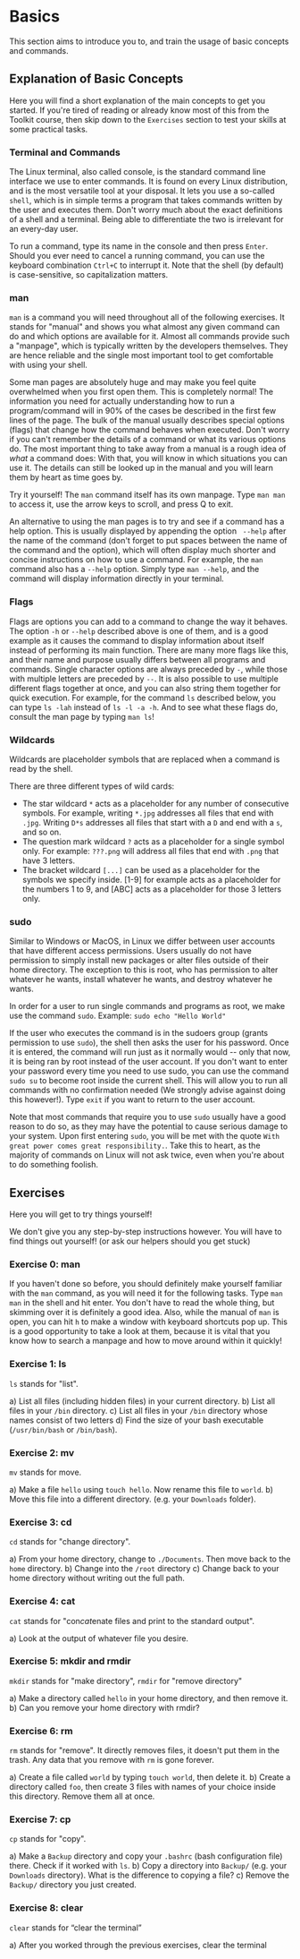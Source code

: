 # Basics

This section aims to introduce you to, and train the usage of basic concepts and commands.

## Explanation of Basic Concepts

Here you will find a short explanation of the main concepts to get you started.
If you're tired of reading or already know most of this from the Toolkit course, then skip down to the `Exercises` section to test your skills at some practical tasks.

### Terminal and Commands

The Linux terminal, also called console, is the standard command line interface we use to enter commands. It is found on every Linux distribution, and is the most versatile tool at your disposal. It lets you use a so-called `shell`, which is in simple terms a program that takes commands written by the user and executes them. Don't worry much about the exact definitions of a shell and a terminal. Being able to differentiate the two is irrelevant for an every-day user.

To run a command, type its name in the console and then press `Enter`. Should you ever need to cancel a running command, you can use the keyboard combination `Ctrl+C` to interrupt it. Note that the shell (by default) is case-sensitive, so capitalization matters.

### man

`man` is a command you will need throughout all of the following exercises. 
It stands for "manual" and shows you what almost any given command can do and which options are available for it. 
Almost all commands provide such a "manpage", which is typically written by the developers themselves. They are hence reliable and the single most important tool to get comfortable with using your shell.

Some man pages are absolutely huge and may make you feel quite overwhelmed when you first open them. This is completely normal!
 The information you need for actually understanding how to run a program/command will in 90% of the cases be described in the first few lines of the page. 
The bulk of the manual usually describes special options (flags) that change how the command behaves when executed. 
Don't worry if you can't remember the details of a command or what its various options do. 
The most important thing to take away from a manual is a rough idea of *what* a command does: With that, you will know in which situations you can use it. The details can still be looked up in the manual and you will learn them by heart as time goes by.

Try it yourself! The `man` command itself has its own manpage. Type `man man` to access it, use the arrow keys to scroll, and press Q to exit.

An alternative to using the man pages is to try and see if a command has a help option. This is usually displayed by appending the option ` --help` after the name of the command (don't forget to put spaces between the name of the command and the option), which will often display much shorter and concise instructions on how to use a command. For example, the `man` command also has a `--help` option. Simply type `man --help`, and the command will display information directly in your terminal.


### Flags

Flags are options you can add to a command to change the way it behaves. The option `-h` or `--help` described above is one of them, and is a good example as it causes the command to display information about itself instead of performing its main function. There are many more flags like this, and their name and purpose usually differs between all programs and commands. Single character options are always preceded by `-`, while those with multiple letters are preceded by `--`. It is also possible to use multiple different flags together at once, and you can also string them together for quick execution. For example, for the command `ls` described below, you can type `ls -lah` instead of `ls -l -a -h`. And to see what these flags do, consult the man page by typing `man ls`!

### Wildcards

Wildcards are placeholder symbols that are replaced when a command is read by the shell.

There are three different types of wild cards:

* The star wildcard `*` acts as a placeholder for any number of consecutive symbols. For example, writing `*.jpg` addresses all files that end with `.jpg`. Writing `D*s` addresses all files that start with a `D` and end with a `s`, and so on. 
* The question mark wildcard `?` acts as a placeholder for a single symbol only. For example: `???.png` will address all files that end with `.png` that have 3 letters. 
* The bracket wildcard `[...]` can be used as a placeholder for the symbols we specify inside. [1-9] for example acts as a placeholder for the numbers 1 to 9, and [ABC] acts as a placeholder for those 3 letters only.

### sudo

Similar to Windows or MacOS, in Linux we differ between user accounts that have different access permissions. Users usually do not have permission to simply install new packages or alter files outside of their home directory. The exception to this is root, who has permission to alter whatever he wants, install whatever he wants, and destroy whatever he wants. 

In order for a user to run single commands and programs as root, we make use the command `sudo`. 
Example: `sudo echo "Hello World"`

If the user who executes the command is in the sudoers group (grants permission to use `sudo`), the shell then asks the user for his password. Once it is entered, the command will run just as it normally would -- only that now, it is being ran by root instead of the user account. If you don't want to enter your password every time you need to use sudo, you can use the command `sudo su` to become root inside the current shell. This will allow you to run all commands with no confirmation needed (We strongly advise against doing this however!). Type `exit` if you want to return to the user account.

Note that most commands that require you to use `sudo` usually have a good reason to do so, as they may have the potential to cause serious damage to your system. Upon first entering `sudo`, you will be met with the quote `With great power comes great responsibility.`. Take this to heart, as the majority of commands on Linux will not ask twice, even when you're about to do something foolish.

## Exercises

Here you will get to try things yourself!

We don't give you any step-by-step instructions however. You will have to find things out yourself! (or ask our helpers should you get stuck)

### Exercise 0: man

If you haven't done so before, you should definitely make yourself familiar with the `man` command, as you will need it for the following tasks. Type `man man` in the shell and hit enter. You don't have to read the whole thing, but skimming over it is definitely a good idea. Also, while the manual of `man` is open, you can hit `h` to make a window with keyboard shortcuts pop up. This is a good opportunity to take a look at them, because it is vital that you know how to search a manpage and how to move around within it quickly!

### Exercise 1: ls

`ls` stands for "list".

a) List all files (including hidden files) in your current directory.
b) List all files in your `/bin` directory.
c) List all files in your `/bin` directory whose names consist of two letters
d) Find the size of your bash executable (`/usr/bin/bash` or `/bin/bash`).

### Exercise 2: mv

`mv` stands for move.

a) Make a file `hello` using `touch hello`. Now rename this file to `world`.
b) Move this file into a different directory. (e.g. your `Downloads` folder).

### Exercise 3: cd

`cd` stands for "change directory".

a) From your home directory, change to `./Documents`. Then move back to the `home` directory.
b) Change into the `/root` directory
c) Change back to your home directory without writing out the full path.

### Exercise 4: cat

`cat` stands for "con*cat*enate files and print to the standard output".

a) Look at the output of whatever file you desire.

### Exercise 5: mkdir and rmdir

`mkdir` stands for "make directory", `rmdir` for "remove directory"

a) Make a directory called `hello` in your home directory, and then remove it.
b) Can you remove your home directory with rmdir?

### Exercise 6: rm

`rm` stands for "remove". It directly removes files, it doesn't put them in the trash. Any data that you remove with `rm` is gone forever.

a) Create a file called `world` by typing `touch world`, then delete it.
b) Create a directory called `foo`, then create 3 files with names of your choice inside this directory. Remove them all at once.

### Exercise 7: cp

`cp` stands for "copy".

a) Make a `Backup` directory and copy your `.bashrc` (bash configuration file) there. Check if it worked with `ls`.
b) Copy a directory into `Backup/` (e.g. your `Downloads` directory). What is the difference to copying a file?
c) Remove the `Backup/` directory you just created.

### Exercise 8:  clear

`clear` stands for “clear the terminal”

a) After you worked through the previous exercises, clear the terminal


